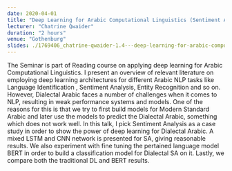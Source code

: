 ```yaml
---
date: 2020-04-01
title: "Deep Learning for Arabic Computational Linguistics (Sentiment Analysis as case study)"
lecturer: "Chatrine Qwaider"
duration: "2 hours"
venue: "Gothenburg"
slides: ./1769406_chatrine-qwaider-1.4---deep-learning-for-arabic-computational-linguistics.pdf
---
```


The Seminar is part of Reading course on applying deep learning for Arabic Computational Linguistics. I present an overview of relevant literature on employing deep learning architectures for different Arabic NLP tasks like Language Identification , Sentiment Analysis, Entity Recognition and so on. However, Dialectal Arabic faces a number of challenges when it comes to NLP, resulting in weak performance systems and models. One of the reasons for this is that we try to first build models for Modern Standard Arabic and later use the models to predict the Dialectal Arabic, something which does not work well. In this talk, I pick Sentiment Analysis as a case study in order to show the power of deep learning for Dialectal Arabic. A mixed LSTM and CNN network is presented for SA, giving reasonable results. We also experiment with fine tuning the pertained language model BERT in order to build a classification model for Dialectal SA on it. Lastly, we compare both the traditional DL and BERT results.


